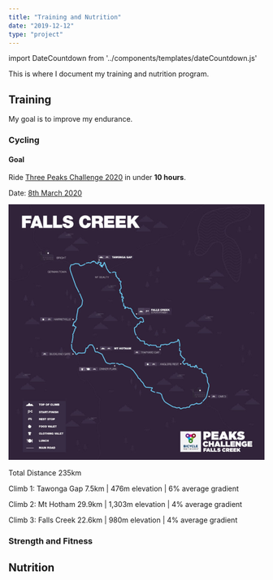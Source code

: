 ```yaml
---
title: "Training and Nutrition"
date: "2019-12-12"
type: "project"
---
```

import DateCountdown from '../components/templates/dateCountdown.js'

This is where I document my training and nutrition program.

## Training
My goal is to improve my endurance.

### Cycling

#### Goal
Ride [Three Peaks Challenge 2020](https://www.bicyclenetwork.com.au/rides-and-events/peaks-challenge/) in under **10 hours**.

Date: <u>8th March 2020</u> <DateCountdown />

![Three Peaks 2020](./three-peaks-2020.jpg)

Total Distance 235km

Climb 1: Tawonga Gap
7.5km | 476m elevation | 6% average gradient 

Climb 2: Mt Hotham
29.9km | 1,303m elevation | 4% average gradient 

 Climb 3: Falls Creek
22.6km | 980m elevation | 4% average gradient 

### Strength and Fitness
## Nutrition

